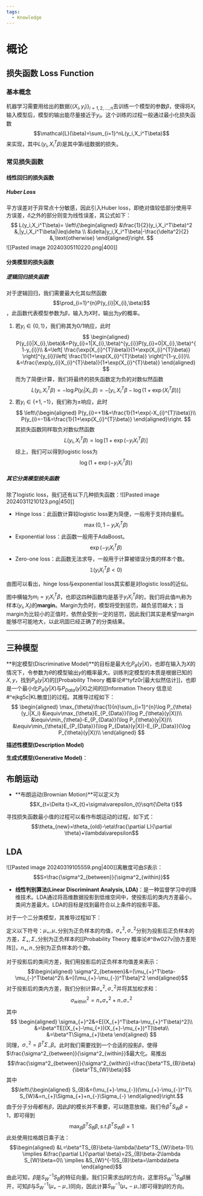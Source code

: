 ```yaml
---
tags:
  - Knowledge
---
```

# 概论
## 损失函数 Loss Function
### 基本概念
机器学习需要用给出的数据$\{(X_i,y_i)\}_{i=1,2,...,n}$去训练一个模型的参数$\beta$，使得将$X_i$输入模型后，模型的输出能尽量接近于$y_i$。这个训练的过程一般通过最小化损失函数$$\mathcal{L}(\beta)=\sum_{i=1}^nL(y_i,X_i^T\beta)$$来实现，其中$L(y_i,X_i^T\beta)$是其中第$i$组数据的损失。
### 常见损失函数
#### 线性回归的损失函数
##### Huber Loss
平方误差对于异常点十分敏感，因此引入Huber loss，即绝对值较低部分使用平方误差，$\delta$之外的部分则变为线性误差，其公式如下：
$$
L(y_i,X_i^T\beta)=
\left\{\begin{aligned}
&\frac{1}{2}(y_i,X_i^T\beta)^2 &,|y_i,X_i^T\beta|\leq\delta \\
&\delta|y_i,X_i^T\beta|-\frac{\delta^2}{2} &,\text{otherwise}
\end{aligned}\right.
$$
![[Pasted image 20240305110220.png|400]]
#### 分类模型的损失函数
##### 逻辑回归损失函数
对于逻辑回归，我们需要最大化其似然函数$$\prod_{i=1}^{n}P(y_{i}|X_{i},\beta)$$，此函数代表模型参数为$\beta$，输入为$X$时，输出为$y$的概率。
1. 若$y_{i}\in\left\{0,1\right\}$，我们称其为0/1响应，此时
	$$
	\begin{aligned}
	P(y_{i}|X_{i},\beta)&=P(y_{i}=1|X_{i},\beta)^{y_{i}}P(y_{i}=0|X_{i},\beta)^{1-y_{i}}\\
	&=\left[ \frac{\exp(X_{i}^{T}\beta)}{1+\exp(X_{i}^{T}\beta)} \right]^{y_{i}}\left[ \frac{1}{1+\exp(X_{i}^{T}\beta)} \right]^{1-y_{i}}\\
	&=\frac{\exp(y_{i}X_{i}^{T}\beta)}{1+\exp(X_{i}^{T}\beta)}
    \end{aligned}
    $$
    而为了简便计算，我们将最终的损失函数定为负的对数似然函数$$L(y_i,X_i^T\beta)=-\log P(y_{i}|X_{i},\beta)=-[y_i,X_i^T\beta-\log(1+\exp(X_{i}^{T}\beta))]$$
1. 若$y_{i}\in\{+1,-1\}$，我们称为$\pm$响应，此时
	$$
	\left\{\begin{aligned}
    P(y_{i}=+1)&=\frac{1}{1+\exp(-X_{i}^{T}\beta)}\\
    P(y_{i}=-1)&=\frac{1}{1+\exp(X_{i}^{T}\beta)}
    \end{aligned}\right.
	$$
	其损失函数同样取负对数似然函数$$L(y_i,X_i^T\beta)=\log[1+\exp(-y_iX_i^T\beta)]$$
综上，我们可以得到logistic loss为$$\log(1+\exp(-y_iX_i^{T}\beta))$$
##### 其它分类模型损失函数
除了logistic loss，我们还有以下几种损失函数：![[Pasted image 20240311210123.png|450]]
- Hinge loss：此函数计算较logistic loss更为简便，一般用于支持向量机。$$\max(0,1-y_iX_i^T\beta)$$
- Exponential loss：此函数一般用于AdaBoost。$$\exp(-y_iX_i^T\beta)$$
- Zero-one loss：此函数无法求导，一般用于计算被错误分类的样本个数。$$\mathbb{1}(y_iX_i^T\beta<0)$$

由图可以看出，hinge loss与exponential loss其实都是对logistic loss的近似。

图中横轴为$m_{i}=y_{i}X_{i}^{T}\beta$，也即这四种函数均是基于$y_{i}X_{i}^{T}\beta$的，我们将此值$m_{i}$称为样本$(y_{i},X_{i})$的**margin**。Margin为负时，模型将受到惩罚，越负惩罚越大；当margin为比较小的正值时，依然会受到一定的惩罚，因此我们其实是希望margin能够尽可能地大，以此巩固已经正确了的分类结果。

---
## 三种模型
**判定模型(Discriminative Model)**的目标是最大化$P_\theta(y|X)$，也即在输入为$X$的情况下，令参数为$\theta$的模型输出$y$的概率最大。训练判定模型的本质是根据已知的$X,y$，找到$P_{\theta}(y|X)$的[[Probability Theory 概率论#^tyfz0r|最大似然估计]]，也即是一个最小化$P_{\theta}(y|X)$与$P_{Data}(y|X)$之间的[[Information Theory 信息论#^ejkg5c|KL散度]]的过程。其推导过程如下：
$$
\begin{aligned}
\max_{\theta}\frac{1}{n}\sum_{i=1}^{n}\log P_{\theta}(y_i|X_i)
&\equiv\max_{\theta}E_{P_{Data}}(\log P_{\theta}(y|X))\\
&\equiv\min_{\theta}-E_{P_{Data}}(\log P_{\theta}(y|X))\\
&\equiv\min_{\theta}E_{P_{Data}}(\log P_{Data}(y|X))-E_{P_{Data}}(\log P_{\theta}(y|X))\\
\end{aligned}
$$

**描述性模型(Description Model)**

**生成式模型(Generative Model)**：
## 布朗运动
- **布朗运动(Brownian Motion)**可以定义为$$X_{t+\Delta t}=X_{t}+\sigma\varepsilon_{t}\sqrt{\Delta t}$$

寻找损失函数最小值的过程可以看作布朗运动的过程，如下式：$$\theta_{new}=\theta_{old}-\eta\frac{\partial L}{\partial \theta}+\lambda\varepsilon$$
## LDA
![[Pasted image 20240319105559.png|400]]离散度可由$S$表示：$$S=\frac{\sigma^2_{between}}{\sigma^2_{within}}$$

- **线性判别算法(Linear Discriminant Analysis, LDA)**：是一种监督学习中的降维技术。LDA通过将高维数据投影到低维空间中，使投影后的类内方差最小，类间方差最大。LDA的目标是找到最符合以上条件的投影平面。

对于一个二分类模型，其推导过程如下：

定义以下符号：$\mu_{+},\mu_{-}$分别为正负样本的均值，$\sigma_{+}^2,\sigma_{-}^2$分别为投影后正负样本的方差，$\Sigma_{+},\Sigma_{-}$分别为正负样本的[[Probability Theory 概率论#^8w027v|协方差矩阵]]，$n_{+},n_{-}$分别为正负样本的个数。

对于投影后的类间方差，我们用投影后的正负样本均值差来表示：$$\begin{aligned}
\sigma^2_{between}&=(\mu_{+}^T\beta-\mu_{-}^T\beta)^2\\
&=[(\mu_{+}-\mu_{-})^T\beta]^2
\end{aligned}$$
对于投影后的类内方差，我们分别计算$\sigma^2_{+},\sigma^2_{-}$并将其加权求和：
$$\sigma^2_{within}=n_{+}\sigma^2_{+}+n_{-}\sigma^2_{-}$$
其中
$$
\begin{aligned}
\sigma_{+}^2&=E[(X_{+}^T\beta-\mu_{+}^T\beta)^2]\\
&=\beta^TE[(X_{+}-\mu_{+})(X_{+}-\mu_{+})^T]\beta\\
&=\beta^T\Sigma_{+}\beta
\end{aligned}
$$
同理，$\sigma_{-}^2=\beta^T\Sigma_{-}\beta$。此时我们需要找到一个合适的投影$\beta$，使得$\frac{\sigma^2_{between}}{\sigma^2_{within}}$最大化。易推出$$\frac{\sigma^2_{between}}{\sigma^2_{within}}=\frac{\beta^TS_{B}\beta}{\beta^TS_{W}\beta}$$
其中$$\left\{\begin{aligned}
S_{B}&=(\mu_{+}-\mu_{-})(\mu_{+}-\mu_{-})^T\\
S_{W}&=n_{+}\Sigma_{+}+n_{-}\Sigma_{-}
\end{aligned}\right.$$
由于分子分母都有$\beta$，因此$\beta$的模长并不重要，可以随意放缩，我们令$\beta^TS_{W}\beta=1$，即可得到$$\max_{\beta}\beta^TS_{B}\beta,s.t.\beta^TS_{W}\beta=1$$
此处使用拉格朗日乘子法：
$$\begin{aligned}
&L=\beta^TS_{B}\beta-\lambda(\beta^TS_{W}\beta-1)\\
\implies &\frac{\partial L}{\partial \beta}=2S_{B}\beta-2\lambda S_{W}\beta=0\\
\implies &S_{W}^{-1}S_{B}\beta=\lambda\beta
\end{aligned}$$
由此可知，$\beta$是$S_{W}^{-1}S_{B}$的特征向量。我们只需求出$\beta$的方向，这里将$S_{W}^{-1}S_{B}\beta$展开，可知$\beta$与$S_{W}^{-1}(\mu_{+}-\mu_{-})$同向，因此计算$S_{W}^{-1}(\mu_{+}-\mu_{-})$即可得到$\beta$的方向。